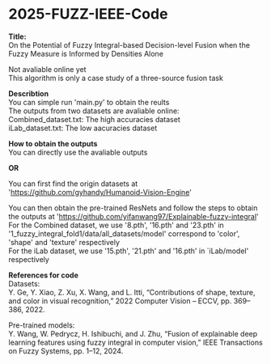 # 2025-FUZZ-IEEE-Code
**Title:**  
On the Potential of Fuzzy Integral-based Decision-level Fusion when the Fuzzy Measure is Informed by Densities Alone  
  
Not avaliable online yet  
This algorithm is only a case study of a three-source fusion task  
  
**Describtion**  
You can simple run 'main.py' to obtain the reults  
The outputs from two datasets are avaliable online:  
Combined_dataset.txt: The high accuracies dataset  
iLab_dataset.txt: The low aacuracies dataset  
  
**How to obtain the outputs**  
You can directly use the avaliable outputs
  
**OR**  
  
You can first find the origin datasets at 'https://github.com/gyhandy/Humanoid-Vision-Engine'  
  
You can then obtain the pre-trained ResNets and follow the steps to obtain the outputs at 'https://github.com/yifanwang97/Explainable-fuzzy-integral'  
For the Combined dataset, we use '8.pth', '16.pth' and '23.pth' in '1\_fuzzy\_integral\_fold1/data/all\_datasets/model' correspond to 'color', 'shape' and 'texture' respectively  
For the iLab dataset, we use '15.pth', '21.pth' and '16.pth' in `iLab/model' respectively  
  
**References for code**  
Datasets:  
Y. Ge, Y. Xiao, Z. Xu, X. Wang, and L. Itti, “Contributions of shape, texture, and color in visual recognition,” 2022 Computer Vision – ECCV, pp. 369–386, 2022.  
  
Pre-trained models:  
Y. Wang, W. Pedrycz, H. Ishibuchi, and J. Zhu, “Fusion of explainable deep learning features using fuzzy integral in computer vision,” IEEE Transactions on Fuzzy Systems, pp. 1–12, 2024.
